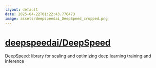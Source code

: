 ```yaml
---
layout: default
date: 2025-04-22T01:22:43.776473
image: assets/deepspeedai_DeepSpeed_cropped.png
---
```


# [deepspeedai/DeepSpeed](https://github.com/deepspeedai/DeepSpeed)

DeepSpeed: library for scaling and optimizing deep learning training and inference
